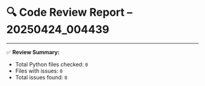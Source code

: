 # 🔍 Code Review Report – 20250424_004439

---

✅ **Review Summary:**
- Total Python files checked: `0`
- Files with issues: `0`
- Total issues found: `0`
